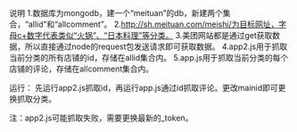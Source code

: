 说明
1.数据库为mongodb，建一个“meituan”的db，新建两个集合，“allid”和“allcomment”。
2.http://sh.meituan.com/meishi/为目标网址，字母c+数字代表类似“火锅”、“日本料理”等分类。
3.美团网站都是通过get获取数据，所以直接通过node的request包发送请求即可获取数据。
4.app2.js用于抓取当前分类的所有店铺的id，存储在allid集合内。
5.app.js用于抓取当前分类的每个店铺的评论，存储在allcomment集合内。

运行：
先运行app2.js抓取id，再运行app.js通过id抓取评论。更改mainid即可更换抓取分类。

注：app2.js可能抓取失败，需要更换最新的_token。